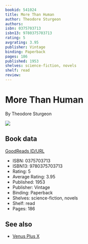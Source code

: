 ```yaml
---
bookid: 541024
title: More Than Human
author: Theodore Sturgeon
authors: 
isbn: 0375703713
isbn13: 9780375703713
rating: 5
avgrating: 3.95
publisher: Vintage
binding: Paperback
pages: 186
published: 1953
shelves: science-fiction, novels
shelf: read
review: 
---
```


# More Than Human

By Theodore Sturgeon

![](https://i.gr-assets.com/images/S/compressed.photo.goodreads.com/books/1403192694l/541024.jpg)

## Book data

[GoodReads ID/URL](https://www.goodreads.com/book/show/541024)

- ISBN: 0375703713
- ISBN13: 9780375703713
- Rating: 5
- Average Rating: 3.95
- Published: 1953
- Publisher: Vintage
- Binding: Paperback
- Shelves: science-fiction, novels
- Shelf: read
- Pages: 186


## See also

- [Venus Plus X](Venus_Plus_X.md)
